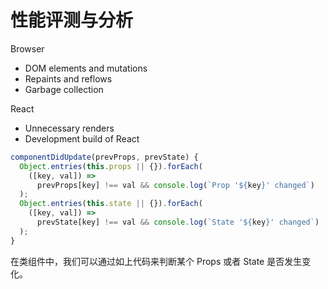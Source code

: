 # 性能评测与分析

Browser

- DOM elements and mutations
- Repaints and reflows
- Garbage collection

React

- Unnecessary renders
- Development build of React

```js
componentDidUpdate(prevProps, prevState) {
  Object.entries(this.props || {}).forEach(
    ([key, val]) =>
      prevProps[key] !== val && console.log(`Prop '${key}' changed`)
  );
  Object.entries(this.state || {}).forEach(
    ([key, val]) =>
      prevState[key] !== val && console.log(`State '${key}' changed`)
  );
}
```

在类组件中，我们可以通过如上代码来判断某个 Props 或者 State 是否发生变化。
